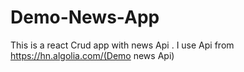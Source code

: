 # Demo-News-App
This is a react Crud app with news Api . I use Api from https://hn.algolia.com/(Demo news Api)    
